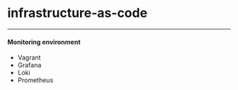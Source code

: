 # infrastructure-as-code

_______________________

#### Monitoring environment

-  Vagrant 
-  Grafana
-  Loki
-  Prometheus
